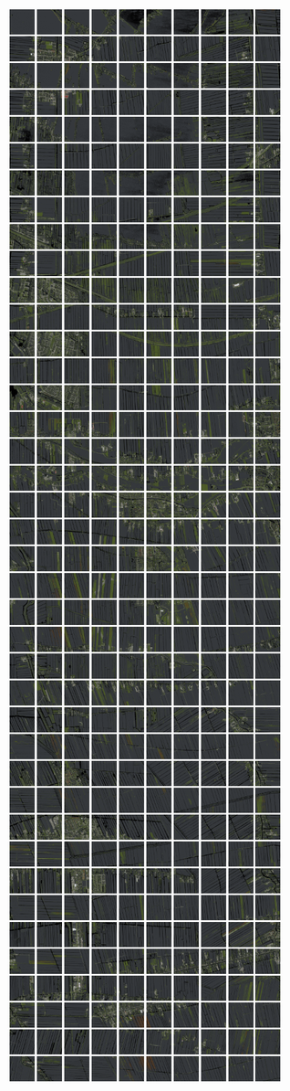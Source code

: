 <html>
<div>
<img src="https://github.com/HakkaTjakka/NL_TILE_MAP/blob/main/18/614/-1046/r.6140.-10460.png" height="44" width="44">
<img src="https://github.com/HakkaTjakka/NL_TILE_MAP/blob/main/18/614/-1046/r.6141.-10460.png" height="44" width="44">
<img src="https://github.com/HakkaTjakka/NL_TILE_MAP/blob/main/18/614/-1046/r.6142.-10460.png" height="44" width="44">
<img src="https://github.com/HakkaTjakka/NL_TILE_MAP/blob/main/18/614/-1046/r.6143.-10460.png" height="44" width="44">
<img src="https://github.com/HakkaTjakka/NL_TILE_MAP/blob/main/18/614/-1046/r.6144.-10460.png" height="44" width="44">
<img src="https://github.com/HakkaTjakka/NL_TILE_MAP/blob/main/18/614/-1046/r.6145.-10460.png" height="44" width="44">
<img src="https://github.com/HakkaTjakka/NL_TILE_MAP/blob/main/18/614/-1046/r.6146.-10460.png" height="44" width="44">
<img src="https://github.com/HakkaTjakka/NL_TILE_MAP/blob/main/18/614/-1046/r.6147.-10460.png" height="44" width="44">
<img src="https://github.com/HakkaTjakka/NL_TILE_MAP/blob/main/18/614/-1046/r.6148.-10460.png" height="44" width="44">
<img src="https://github.com/HakkaTjakka/NL_TILE_MAP/blob/main/18/614/-1046/r.6149.-10460.png" height="44" width="44">
<img src="https://github.com/HakkaTjakka/NL_TILE_MAP/blob/main/18/615/-1046/r.6150.-10460.png" height="44" width="44">
<img src="https://github.com/HakkaTjakka/NL_TILE_MAP/blob/main/18/615/-1046/r.6151.-10460.png" height="44" width="44">
<img src="https://github.com/HakkaTjakka/NL_TILE_MAP/blob/main/18/615/-1046/r.6152.-10460.png" height="44" width="44">
<img src="https://github.com/HakkaTjakka/NL_TILE_MAP/blob/main/18/615/-1046/r.6153.-10460.png" height="44" width="44">
<img src="https://github.com/HakkaTjakka/NL_TILE_MAP/blob/main/18/615/-1046/r.6154.-10460.png" height="44" width="44">
<img src="https://github.com/HakkaTjakka/NL_TILE_MAP/blob/main/18/615/-1046/r.6155.-10460.png" height="44" width="44">
<img src="https://github.com/HakkaTjakka/NL_TILE_MAP/blob/main/18/615/-1046/r.6156.-10460.png" height="44" width="44">
<img src="https://github.com/HakkaTjakka/NL_TILE_MAP/blob/main/18/615/-1046/r.6157.-10460.png" height="44" width="44">
<img src="https://github.com/HakkaTjakka/NL_TILE_MAP/blob/main/18/615/-1046/r.6158.-10460.png" height="44" width="44">
<img src="https://github.com/HakkaTjakka/NL_TILE_MAP/blob/main/18/615/-1046/r.6159.-10460.png" height="44" width="44">
<br>
<img src="https://github.com/HakkaTjakka/NL_TILE_MAP/blob/main/18/614/-1046/r.6140.-10459.png" height="44" width="44">
<img src="https://github.com/HakkaTjakka/NL_TILE_MAP/blob/main/18/614/-1046/r.6141.-10459.png" height="44" width="44">
<img src="https://github.com/HakkaTjakka/NL_TILE_MAP/blob/main/18/614/-1046/r.6142.-10459.png" height="44" width="44">
<img src="https://github.com/HakkaTjakka/NL_TILE_MAP/blob/main/18/614/-1046/r.6143.-10459.png" height="44" width="44">
<img src="https://github.com/HakkaTjakka/NL_TILE_MAP/blob/main/18/614/-1046/r.6144.-10459.png" height="44" width="44">
<img src="https://github.com/HakkaTjakka/NL_TILE_MAP/blob/main/18/614/-1046/r.6145.-10459.png" height="44" width="44">
<img src="https://github.com/HakkaTjakka/NL_TILE_MAP/blob/main/18/614/-1046/r.6146.-10459.png" height="44" width="44">
<img src="https://github.com/HakkaTjakka/NL_TILE_MAP/blob/main/18/614/-1046/r.6147.-10459.png" height="44" width="44">
<img src="https://github.com/HakkaTjakka/NL_TILE_MAP/blob/main/18/614/-1046/r.6148.-10459.png" height="44" width="44">
<img src="https://github.com/HakkaTjakka/NL_TILE_MAP/blob/main/18/614/-1046/r.6149.-10459.png" height="44" width="44">
<img src="https://github.com/HakkaTjakka/NL_TILE_MAP/blob/main/18/615/-1046/r.6150.-10459.png" height="44" width="44">
<img src="https://github.com/HakkaTjakka/NL_TILE_MAP/blob/main/18/615/-1046/r.6151.-10459.png" height="44" width="44">
<img src="https://github.com/HakkaTjakka/NL_TILE_MAP/blob/main/18/615/-1046/r.6152.-10459.png" height="44" width="44">
<img src="https://github.com/HakkaTjakka/NL_TILE_MAP/blob/main/18/615/-1046/r.6153.-10459.png" height="44" width="44">
<img src="https://github.com/HakkaTjakka/NL_TILE_MAP/blob/main/18/615/-1046/r.6154.-10459.png" height="44" width="44">
<img src="https://github.com/HakkaTjakka/NL_TILE_MAP/blob/main/18/615/-1046/r.6155.-10459.png" height="44" width="44">
<img src="https://github.com/HakkaTjakka/NL_TILE_MAP/blob/main/18/615/-1046/r.6156.-10459.png" height="44" width="44">
<img src="https://github.com/HakkaTjakka/NL_TILE_MAP/blob/main/18/615/-1046/r.6157.-10459.png" height="44" width="44">
<img src="https://github.com/HakkaTjakka/NL_TILE_MAP/blob/main/18/615/-1046/r.6158.-10459.png" height="44" width="44">
<img src="https://github.com/HakkaTjakka/NL_TILE_MAP/blob/main/18/615/-1046/r.6159.-10459.png" height="44" width="44">
<br>
<img src="https://github.com/HakkaTjakka/NL_TILE_MAP/blob/main/18/614/-1046/r.6140.-10458.png" height="44" width="44">
<img src="https://github.com/HakkaTjakka/NL_TILE_MAP/blob/main/18/614/-1046/r.6141.-10458.png" height="44" width="44">
<img src="https://github.com/HakkaTjakka/NL_TILE_MAP/blob/main/18/614/-1046/r.6142.-10458.png" height="44" width="44">
<img src="https://github.com/HakkaTjakka/NL_TILE_MAP/blob/main/18/614/-1046/r.6143.-10458.png" height="44" width="44">
<img src="https://github.com/HakkaTjakka/NL_TILE_MAP/blob/main/18/614/-1046/r.6144.-10458.png" height="44" width="44">
<img src="https://github.com/HakkaTjakka/NL_TILE_MAP/blob/main/18/614/-1046/r.6145.-10458.png" height="44" width="44">
<img src="https://github.com/HakkaTjakka/NL_TILE_MAP/blob/main/18/614/-1046/r.6146.-10458.png" height="44" width="44">
<img src="https://github.com/HakkaTjakka/NL_TILE_MAP/blob/main/18/614/-1046/r.6147.-10458.png" height="44" width="44">
<img src="https://github.com/HakkaTjakka/NL_TILE_MAP/blob/main/18/614/-1046/r.6148.-10458.png" height="44" width="44">
<img src="https://github.com/HakkaTjakka/NL_TILE_MAP/blob/main/18/614/-1046/r.6149.-10458.png" height="44" width="44">
<img src="https://github.com/HakkaTjakka/NL_TILE_MAP/blob/main/18/615/-1046/r.6150.-10458.png" height="44" width="44">
<img src="https://github.com/HakkaTjakka/NL_TILE_MAP/blob/main/18/615/-1046/r.6151.-10458.png" height="44" width="44">
<img src="https://github.com/HakkaTjakka/NL_TILE_MAP/blob/main/18/615/-1046/r.6152.-10458.png" height="44" width="44">
<img src="https://github.com/HakkaTjakka/NL_TILE_MAP/blob/main/18/615/-1046/r.6153.-10458.png" height="44" width="44">
<img src="https://github.com/HakkaTjakka/NL_TILE_MAP/blob/main/18/615/-1046/r.6154.-10458.png" height="44" width="44">
<img src="https://github.com/HakkaTjakka/NL_TILE_MAP/blob/main/18/615/-1046/r.6155.-10458.png" height="44" width="44">
<img src="https://github.com/HakkaTjakka/NL_TILE_MAP/blob/main/18/615/-1046/r.6156.-10458.png" height="44" width="44">
<img src="https://github.com/HakkaTjakka/NL_TILE_MAP/blob/main/18/615/-1046/r.6157.-10458.png" height="44" width="44">
<img src="https://github.com/HakkaTjakka/NL_TILE_MAP/blob/main/18/615/-1046/r.6158.-10458.png" height="44" width="44">
<img src="https://github.com/HakkaTjakka/NL_TILE_MAP/blob/main/18/615/-1046/r.6159.-10458.png" height="44" width="44">
<br>
<img src="https://github.com/HakkaTjakka/NL_TILE_MAP/blob/main/18/614/-1046/r.6140.-10457.png" height="44" width="44">
<img src="https://github.com/HakkaTjakka/NL_TILE_MAP/blob/main/18/614/-1046/r.6141.-10457.png" height="44" width="44">
<img src="https://github.com/HakkaTjakka/NL_TILE_MAP/blob/main/18/614/-1046/r.6142.-10457.png" height="44" width="44">
<img src="https://github.com/HakkaTjakka/NL_TILE_MAP/blob/main/18/614/-1046/r.6143.-10457.png" height="44" width="44">
<img src="https://github.com/HakkaTjakka/NL_TILE_MAP/blob/main/18/614/-1046/r.6144.-10457.png" height="44" width="44">
<img src="https://github.com/HakkaTjakka/NL_TILE_MAP/blob/main/18/614/-1046/r.6145.-10457.png" height="44" width="44">
<img src="https://github.com/HakkaTjakka/NL_TILE_MAP/blob/main/18/614/-1046/r.6146.-10457.png" height="44" width="44">
<img src="https://github.com/HakkaTjakka/NL_TILE_MAP/blob/main/18/614/-1046/r.6147.-10457.png" height="44" width="44">
<img src="https://github.com/HakkaTjakka/NL_TILE_MAP/blob/main/18/614/-1046/r.6148.-10457.png" height="44" width="44">
<img src="https://github.com/HakkaTjakka/NL_TILE_MAP/blob/main/18/614/-1046/r.6149.-10457.png" height="44" width="44">
<img src="https://github.com/HakkaTjakka/NL_TILE_MAP/blob/main/18/615/-1046/r.6150.-10457.png" height="44" width="44">
<img src="https://github.com/HakkaTjakka/NL_TILE_MAP/blob/main/18/615/-1046/r.6151.-10457.png" height="44" width="44">
<img src="https://github.com/HakkaTjakka/NL_TILE_MAP/blob/main/18/615/-1046/r.6152.-10457.png" height="44" width="44">
<img src="https://github.com/HakkaTjakka/NL_TILE_MAP/blob/main/18/615/-1046/r.6153.-10457.png" height="44" width="44">
<img src="https://github.com/HakkaTjakka/NL_TILE_MAP/blob/main/18/615/-1046/r.6154.-10457.png" height="44" width="44">
<img src="https://github.com/HakkaTjakka/NL_TILE_MAP/blob/main/18/615/-1046/r.6155.-10457.png" height="44" width="44">
<img src="https://github.com/HakkaTjakka/NL_TILE_MAP/blob/main/18/615/-1046/r.6156.-10457.png" height="44" width="44">
<img src="https://github.com/HakkaTjakka/NL_TILE_MAP/blob/main/18/615/-1046/r.6157.-10457.png" height="44" width="44">
<img src="https://github.com/HakkaTjakka/NL_TILE_MAP/blob/main/18/615/-1046/r.6158.-10457.png" height="44" width="44">
<img src="https://github.com/HakkaTjakka/NL_TILE_MAP/blob/main/18/615/-1046/r.6159.-10457.png" height="44" width="44">
<br>
<img src="https://github.com/HakkaTjakka/NL_TILE_MAP/blob/main/18/614/-1046/r.6140.-10456.png" height="44" width="44">
<img src="https://github.com/HakkaTjakka/NL_TILE_MAP/blob/main/18/614/-1046/r.6141.-10456.png" height="44" width="44">
<img src="https://github.com/HakkaTjakka/NL_TILE_MAP/blob/main/18/614/-1046/r.6142.-10456.png" height="44" width="44">
<img src="https://github.com/HakkaTjakka/NL_TILE_MAP/blob/main/18/614/-1046/r.6143.-10456.png" height="44" width="44">
<img src="https://github.com/HakkaTjakka/NL_TILE_MAP/blob/main/18/614/-1046/r.6144.-10456.png" height="44" width="44">
<img src="https://github.com/HakkaTjakka/NL_TILE_MAP/blob/main/18/614/-1046/r.6145.-10456.png" height="44" width="44">
<img src="https://github.com/HakkaTjakka/NL_TILE_MAP/blob/main/18/614/-1046/r.6146.-10456.png" height="44" width="44">
<img src="https://github.com/HakkaTjakka/NL_TILE_MAP/blob/main/18/614/-1046/r.6147.-10456.png" height="44" width="44">
<img src="https://github.com/HakkaTjakka/NL_TILE_MAP/blob/main/18/614/-1046/r.6148.-10456.png" height="44" width="44">
<img src="https://github.com/HakkaTjakka/NL_TILE_MAP/blob/main/18/614/-1046/r.6149.-10456.png" height="44" width="44">
<img src="https://github.com/HakkaTjakka/NL_TILE_MAP/blob/main/18/615/-1046/r.6150.-10456.png" height="44" width="44">
<img src="https://github.com/HakkaTjakka/NL_TILE_MAP/blob/main/18/615/-1046/r.6151.-10456.png" height="44" width="44">
<img src="https://github.com/HakkaTjakka/NL_TILE_MAP/blob/main/18/615/-1046/r.6152.-10456.png" height="44" width="44">
<img src="https://github.com/HakkaTjakka/NL_TILE_MAP/blob/main/18/615/-1046/r.6153.-10456.png" height="44" width="44">
<img src="https://github.com/HakkaTjakka/NL_TILE_MAP/blob/main/18/615/-1046/r.6154.-10456.png" height="44" width="44">
<img src="https://github.com/HakkaTjakka/NL_TILE_MAP/blob/main/18/615/-1046/r.6155.-10456.png" height="44" width="44">
<img src="https://github.com/HakkaTjakka/NL_TILE_MAP/blob/main/18/615/-1046/r.6156.-10456.png" height="44" width="44">
<img src="https://github.com/HakkaTjakka/NL_TILE_MAP/blob/main/18/615/-1046/r.6157.-10456.png" height="44" width="44">
<img src="https://github.com/HakkaTjakka/NL_TILE_MAP/blob/main/18/615/-1046/r.6158.-10456.png" height="44" width="44">
<img src="https://github.com/HakkaTjakka/NL_TILE_MAP/blob/main/18/615/-1046/r.6159.-10456.png" height="44" width="44">
<br>
<img src="https://github.com/HakkaTjakka/NL_TILE_MAP/blob/main/18/614/-1046/r.6140.-10455.png" height="44" width="44">
<img src="https://github.com/HakkaTjakka/NL_TILE_MAP/blob/main/18/614/-1046/r.6141.-10455.png" height="44" width="44">
<img src="https://github.com/HakkaTjakka/NL_TILE_MAP/blob/main/18/614/-1046/r.6142.-10455.png" height="44" width="44">
<img src="https://github.com/HakkaTjakka/NL_TILE_MAP/blob/main/18/614/-1046/r.6143.-10455.png" height="44" width="44">
<img src="https://github.com/HakkaTjakka/NL_TILE_MAP/blob/main/18/614/-1046/r.6144.-10455.png" height="44" width="44">
<img src="https://github.com/HakkaTjakka/NL_TILE_MAP/blob/main/18/614/-1046/r.6145.-10455.png" height="44" width="44">
<img src="https://github.com/HakkaTjakka/NL_TILE_MAP/blob/main/18/614/-1046/r.6146.-10455.png" height="44" width="44">
<img src="https://github.com/HakkaTjakka/NL_TILE_MAP/blob/main/18/614/-1046/r.6147.-10455.png" height="44" width="44">
<img src="https://github.com/HakkaTjakka/NL_TILE_MAP/blob/main/18/614/-1046/r.6148.-10455.png" height="44" width="44">
<img src="https://github.com/HakkaTjakka/NL_TILE_MAP/blob/main/18/614/-1046/r.6149.-10455.png" height="44" width="44">
<img src="https://github.com/HakkaTjakka/NL_TILE_MAP/blob/main/18/615/-1046/r.6150.-10455.png" height="44" width="44">
<img src="https://github.com/HakkaTjakka/NL_TILE_MAP/blob/main/18/615/-1046/r.6151.-10455.png" height="44" width="44">
<img src="https://github.com/HakkaTjakka/NL_TILE_MAP/blob/main/18/615/-1046/r.6152.-10455.png" height="44" width="44">
<img src="https://github.com/HakkaTjakka/NL_TILE_MAP/blob/main/18/615/-1046/r.6153.-10455.png" height="44" width="44">
<img src="https://github.com/HakkaTjakka/NL_TILE_MAP/blob/main/18/615/-1046/r.6154.-10455.png" height="44" width="44">
<img src="https://github.com/HakkaTjakka/NL_TILE_MAP/blob/main/18/615/-1046/r.6155.-10455.png" height="44" width="44">
<img src="https://github.com/HakkaTjakka/NL_TILE_MAP/blob/main/18/615/-1046/r.6156.-10455.png" height="44" width="44">
<img src="https://github.com/HakkaTjakka/NL_TILE_MAP/blob/main/18/615/-1046/r.6157.-10455.png" height="44" width="44">
<img src="https://github.com/HakkaTjakka/NL_TILE_MAP/blob/main/18/615/-1046/r.6158.-10455.png" height="44" width="44">
<img src="https://github.com/HakkaTjakka/NL_TILE_MAP/blob/main/18/615/-1046/r.6159.-10455.png" height="44" width="44">
<br>
<img src="https://github.com/HakkaTjakka/NL_TILE_MAP/blob/main/18/614/-1046/r.6140.-10454.png" height="44" width="44">
<img src="https://github.com/HakkaTjakka/NL_TILE_MAP/blob/main/18/614/-1046/r.6141.-10454.png" height="44" width="44">
<img src="https://github.com/HakkaTjakka/NL_TILE_MAP/blob/main/18/614/-1046/r.6142.-10454.png" height="44" width="44">
<img src="https://github.com/HakkaTjakka/NL_TILE_MAP/blob/main/18/614/-1046/r.6143.-10454.png" height="44" width="44">
<img src="https://github.com/HakkaTjakka/NL_TILE_MAP/blob/main/18/614/-1046/r.6144.-10454.png" height="44" width="44">
<img src="https://github.com/HakkaTjakka/NL_TILE_MAP/blob/main/18/614/-1046/r.6145.-10454.png" height="44" width="44">
<img src="https://github.com/HakkaTjakka/NL_TILE_MAP/blob/main/18/614/-1046/r.6146.-10454.png" height="44" width="44">
<img src="https://github.com/HakkaTjakka/NL_TILE_MAP/blob/main/18/614/-1046/r.6147.-10454.png" height="44" width="44">
<img src="https://github.com/HakkaTjakka/NL_TILE_MAP/blob/main/18/614/-1046/r.6148.-10454.png" height="44" width="44">
<img src="https://github.com/HakkaTjakka/NL_TILE_MAP/blob/main/18/614/-1046/r.6149.-10454.png" height="44" width="44">
<img src="https://github.com/HakkaTjakka/NL_TILE_MAP/blob/main/18/615/-1046/r.6150.-10454.png" height="44" width="44">
<img src="https://github.com/HakkaTjakka/NL_TILE_MAP/blob/main/18/615/-1046/r.6151.-10454.png" height="44" width="44">
<img src="https://github.com/HakkaTjakka/NL_TILE_MAP/blob/main/18/615/-1046/r.6152.-10454.png" height="44" width="44">
<img src="https://github.com/HakkaTjakka/NL_TILE_MAP/blob/main/18/615/-1046/r.6153.-10454.png" height="44" width="44">
<img src="https://github.com/HakkaTjakka/NL_TILE_MAP/blob/main/18/615/-1046/r.6154.-10454.png" height="44" width="44">
<img src="https://github.com/HakkaTjakka/NL_TILE_MAP/blob/main/18/615/-1046/r.6155.-10454.png" height="44" width="44">
<img src="https://github.com/HakkaTjakka/NL_TILE_MAP/blob/main/18/615/-1046/r.6156.-10454.png" height="44" width="44">
<img src="https://github.com/HakkaTjakka/NL_TILE_MAP/blob/main/18/615/-1046/r.6157.-10454.png" height="44" width="44">
<img src="https://github.com/HakkaTjakka/NL_TILE_MAP/blob/main/18/615/-1046/r.6158.-10454.png" height="44" width="44">
<img src="https://github.com/HakkaTjakka/NL_TILE_MAP/blob/main/18/615/-1046/r.6159.-10454.png" height="44" width="44">
<br>
<img src="https://github.com/HakkaTjakka/NL_TILE_MAP/blob/main/18/614/-1046/r.6140.-10453.png" height="44" width="44">
<img src="https://github.com/HakkaTjakka/NL_TILE_MAP/blob/main/18/614/-1046/r.6141.-10453.png" height="44" width="44">
<img src="https://github.com/HakkaTjakka/NL_TILE_MAP/blob/main/18/614/-1046/r.6142.-10453.png" height="44" width="44">
<img src="https://github.com/HakkaTjakka/NL_TILE_MAP/blob/main/18/614/-1046/r.6143.-10453.png" height="44" width="44">
<img src="https://github.com/HakkaTjakka/NL_TILE_MAP/blob/main/18/614/-1046/r.6144.-10453.png" height="44" width="44">
<img src="https://github.com/HakkaTjakka/NL_TILE_MAP/blob/main/18/614/-1046/r.6145.-10453.png" height="44" width="44">
<img src="https://github.com/HakkaTjakka/NL_TILE_MAP/blob/main/18/614/-1046/r.6146.-10453.png" height="44" width="44">
<img src="https://github.com/HakkaTjakka/NL_TILE_MAP/blob/main/18/614/-1046/r.6147.-10453.png" height="44" width="44">
<img src="https://github.com/HakkaTjakka/NL_TILE_MAP/blob/main/18/614/-1046/r.6148.-10453.png" height="44" width="44">
<img src="https://github.com/HakkaTjakka/NL_TILE_MAP/blob/main/18/614/-1046/r.6149.-10453.png" height="44" width="44">
<img src="https://github.com/HakkaTjakka/NL_TILE_MAP/blob/main/18/615/-1046/r.6150.-10453.png" height="44" width="44">
<img src="https://github.com/HakkaTjakka/NL_TILE_MAP/blob/main/18/615/-1046/r.6151.-10453.png" height="44" width="44">
<img src="https://github.com/HakkaTjakka/NL_TILE_MAP/blob/main/18/615/-1046/r.6152.-10453.png" height="44" width="44">
<img src="https://github.com/HakkaTjakka/NL_TILE_MAP/blob/main/18/615/-1046/r.6153.-10453.png" height="44" width="44">
<img src="https://github.com/HakkaTjakka/NL_TILE_MAP/blob/main/18/615/-1046/r.6154.-10453.png" height="44" width="44">
<img src="https://github.com/HakkaTjakka/NL_TILE_MAP/blob/main/18/615/-1046/r.6155.-10453.png" height="44" width="44">
<img src="https://github.com/HakkaTjakka/NL_TILE_MAP/blob/main/18/615/-1046/r.6156.-10453.png" height="44" width="44">
<img src="https://github.com/HakkaTjakka/NL_TILE_MAP/blob/main/18/615/-1046/r.6157.-10453.png" height="44" width="44">
<img src="https://github.com/HakkaTjakka/NL_TILE_MAP/blob/main/18/615/-1046/r.6158.-10453.png" height="44" width="44">
<img src="https://github.com/HakkaTjakka/NL_TILE_MAP/blob/main/18/615/-1046/r.6159.-10453.png" height="44" width="44">
<br>
<img src="https://github.com/HakkaTjakka/NL_TILE_MAP/blob/main/18/614/-1046/r.6140.-10452.png" height="44" width="44">
<img src="https://github.com/HakkaTjakka/NL_TILE_MAP/blob/main/18/614/-1046/r.6141.-10452.png" height="44" width="44">
<img src="https://github.com/HakkaTjakka/NL_TILE_MAP/blob/main/18/614/-1046/r.6142.-10452.png" height="44" width="44">
<img src="https://github.com/HakkaTjakka/NL_TILE_MAP/blob/main/18/614/-1046/r.6143.-10452.png" height="44" width="44">
<img src="https://github.com/HakkaTjakka/NL_TILE_MAP/blob/main/18/614/-1046/r.6144.-10452.png" height="44" width="44">
<img src="https://github.com/HakkaTjakka/NL_TILE_MAP/blob/main/18/614/-1046/r.6145.-10452.png" height="44" width="44">
<img src="https://github.com/HakkaTjakka/NL_TILE_MAP/blob/main/18/614/-1046/r.6146.-10452.png" height="44" width="44">
<img src="https://github.com/HakkaTjakka/NL_TILE_MAP/blob/main/18/614/-1046/r.6147.-10452.png" height="44" width="44">
<img src="https://github.com/HakkaTjakka/NL_TILE_MAP/blob/main/18/614/-1046/r.6148.-10452.png" height="44" width="44">
<img src="https://github.com/HakkaTjakka/NL_TILE_MAP/blob/main/18/614/-1046/r.6149.-10452.png" height="44" width="44">
<img src="https://github.com/HakkaTjakka/NL_TILE_MAP/blob/main/18/615/-1046/r.6150.-10452.png" height="44" width="44">
<img src="https://github.com/HakkaTjakka/NL_TILE_MAP/blob/main/18/615/-1046/r.6151.-10452.png" height="44" width="44">
<img src="https://github.com/HakkaTjakka/NL_TILE_MAP/blob/main/18/615/-1046/r.6152.-10452.png" height="44" width="44">
<img src="https://github.com/HakkaTjakka/NL_TILE_MAP/blob/main/18/615/-1046/r.6153.-10452.png" height="44" width="44">
<img src="https://github.com/HakkaTjakka/NL_TILE_MAP/blob/main/18/615/-1046/r.6154.-10452.png" height="44" width="44">
<img src="https://github.com/HakkaTjakka/NL_TILE_MAP/blob/main/18/615/-1046/r.6155.-10452.png" height="44" width="44">
<img src="https://github.com/HakkaTjakka/NL_TILE_MAP/blob/main/18/615/-1046/r.6156.-10452.png" height="44" width="44">
<img src="https://github.com/HakkaTjakka/NL_TILE_MAP/blob/main/18/615/-1046/r.6157.-10452.png" height="44" width="44">
<img src="https://github.com/HakkaTjakka/NL_TILE_MAP/blob/main/18/615/-1046/r.6158.-10452.png" height="44" width="44">
<img src="https://github.com/HakkaTjakka/NL_TILE_MAP/blob/main/18/615/-1046/r.6159.-10452.png" height="44" width="44">
<br>
<img src="https://github.com/HakkaTjakka/NL_TILE_MAP/blob/main/18/614/-1046/r.6140.-10451.png" height="44" width="44">
<img src="https://github.com/HakkaTjakka/NL_TILE_MAP/blob/main/18/614/-1046/r.6141.-10451.png" height="44" width="44">
<img src="https://github.com/HakkaTjakka/NL_TILE_MAP/blob/main/18/614/-1046/r.6142.-10451.png" height="44" width="44">
<img src="https://github.com/HakkaTjakka/NL_TILE_MAP/blob/main/18/614/-1046/r.6143.-10451.png" height="44" width="44">
<img src="https://github.com/HakkaTjakka/NL_TILE_MAP/blob/main/18/614/-1046/r.6144.-10451.png" height="44" width="44">
<img src="https://github.com/HakkaTjakka/NL_TILE_MAP/blob/main/18/614/-1046/r.6145.-10451.png" height="44" width="44">
<img src="https://github.com/HakkaTjakka/NL_TILE_MAP/blob/main/18/614/-1046/r.6146.-10451.png" height="44" width="44">
<img src="https://github.com/HakkaTjakka/NL_TILE_MAP/blob/main/18/614/-1046/r.6147.-10451.png" height="44" width="44">
<img src="https://github.com/HakkaTjakka/NL_TILE_MAP/blob/main/18/614/-1046/r.6148.-10451.png" height="44" width="44">
<img src="https://github.com/HakkaTjakka/NL_TILE_MAP/blob/main/18/614/-1046/r.6149.-10451.png" height="44" width="44">
<img src="https://github.com/HakkaTjakka/NL_TILE_MAP/blob/main/18/615/-1046/r.6150.-10451.png" height="44" width="44">
<img src="https://github.com/HakkaTjakka/NL_TILE_MAP/blob/main/18/615/-1046/r.6151.-10451.png" height="44" width="44">
<img src="https://github.com/HakkaTjakka/NL_TILE_MAP/blob/main/18/615/-1046/r.6152.-10451.png" height="44" width="44">
<img src="https://github.com/HakkaTjakka/NL_TILE_MAP/blob/main/18/615/-1046/r.6153.-10451.png" height="44" width="44">
<img src="https://github.com/HakkaTjakka/NL_TILE_MAP/blob/main/18/615/-1046/r.6154.-10451.png" height="44" width="44">
<img src="https://github.com/HakkaTjakka/NL_TILE_MAP/blob/main/18/615/-1046/r.6155.-10451.png" height="44" width="44">
<img src="https://github.com/HakkaTjakka/NL_TILE_MAP/blob/main/18/615/-1046/r.6156.-10451.png" height="44" width="44">
<img src="https://github.com/HakkaTjakka/NL_TILE_MAP/blob/main/18/615/-1046/r.6157.-10451.png" height="44" width="44">
<img src="https://github.com/HakkaTjakka/NL_TILE_MAP/blob/main/18/615/-1046/r.6158.-10451.png" height="44" width="44">
<img src="https://github.com/HakkaTjakka/NL_TILE_MAP/blob/main/18/615/-1046/r.6159.-10451.png" height="44" width="44">
<br>
<img src="https://github.com/HakkaTjakka/NL_TILE_MAP/blob/main/18/614/-1045/r.6140.-10450.png" height="44" width="44">
<img src="https://github.com/HakkaTjakka/NL_TILE_MAP/blob/main/18/614/-1045/r.6141.-10450.png" height="44" width="44">
<img src="https://github.com/HakkaTjakka/NL_TILE_MAP/blob/main/18/614/-1045/r.6142.-10450.png" height="44" width="44">
<img src="https://github.com/HakkaTjakka/NL_TILE_MAP/blob/main/18/614/-1045/r.6143.-10450.png" height="44" width="44">
<img src="https://github.com/HakkaTjakka/NL_TILE_MAP/blob/main/18/614/-1045/r.6144.-10450.png" height="44" width="44">
<img src="https://github.com/HakkaTjakka/NL_TILE_MAP/blob/main/18/614/-1045/r.6145.-10450.png" height="44" width="44">
<img src="https://github.com/HakkaTjakka/NL_TILE_MAP/blob/main/18/614/-1045/r.6146.-10450.png" height="44" width="44">
<img src="https://github.com/HakkaTjakka/NL_TILE_MAP/blob/main/18/614/-1045/r.6147.-10450.png" height="44" width="44">
<img src="https://github.com/HakkaTjakka/NL_TILE_MAP/blob/main/18/614/-1045/r.6148.-10450.png" height="44" width="44">
<img src="https://github.com/HakkaTjakka/NL_TILE_MAP/blob/main/18/614/-1045/r.6149.-10450.png" height="44" width="44">
<img src="https://github.com/HakkaTjakka/NL_TILE_MAP/blob/main/18/615/-1045/r.6150.-10450.png" height="44" width="44">
<img src="https://github.com/HakkaTjakka/NL_TILE_MAP/blob/main/18/615/-1045/r.6151.-10450.png" height="44" width="44">
<img src="https://github.com/HakkaTjakka/NL_TILE_MAP/blob/main/18/615/-1045/r.6152.-10450.png" height="44" width="44">
<img src="https://github.com/HakkaTjakka/NL_TILE_MAP/blob/main/18/615/-1045/r.6153.-10450.png" height="44" width="44">
<img src="https://github.com/HakkaTjakka/NL_TILE_MAP/blob/main/18/615/-1045/r.6154.-10450.png" height="44" width="44">
<img src="https://github.com/HakkaTjakka/NL_TILE_MAP/blob/main/18/615/-1045/r.6155.-10450.png" height="44" width="44">
<img src="https://github.com/HakkaTjakka/NL_TILE_MAP/blob/main/18/615/-1045/r.6156.-10450.png" height="44" width="44">
<img src="https://github.com/HakkaTjakka/NL_TILE_MAP/blob/main/18/615/-1045/r.6157.-10450.png" height="44" width="44">
<img src="https://github.com/HakkaTjakka/NL_TILE_MAP/blob/main/18/615/-1045/r.6158.-10450.png" height="44" width="44">
<img src="https://github.com/HakkaTjakka/NL_TILE_MAP/blob/main/18/615/-1045/r.6159.-10450.png" height="44" width="44">
<br>
<img src="https://github.com/HakkaTjakka/NL_TILE_MAP/blob/main/18/614/-1045/r.6140.-10449.png" height="44" width="44">
<img src="https://github.com/HakkaTjakka/NL_TILE_MAP/blob/main/18/614/-1045/r.6141.-10449.png" height="44" width="44">
<img src="https://github.com/HakkaTjakka/NL_TILE_MAP/blob/main/18/614/-1045/r.6142.-10449.png" height="44" width="44">
<img src="https://github.com/HakkaTjakka/NL_TILE_MAP/blob/main/18/614/-1045/r.6143.-10449.png" height="44" width="44">
<img src="https://github.com/HakkaTjakka/NL_TILE_MAP/blob/main/18/614/-1045/r.6144.-10449.png" height="44" width="44">
<img src="https://github.com/HakkaTjakka/NL_TILE_MAP/blob/main/18/614/-1045/r.6145.-10449.png" height="44" width="44">
<img src="https://github.com/HakkaTjakka/NL_TILE_MAP/blob/main/18/614/-1045/r.6146.-10449.png" height="44" width="44">
<img src="https://github.com/HakkaTjakka/NL_TILE_MAP/blob/main/18/614/-1045/r.6147.-10449.png" height="44" width="44">
<img src="https://github.com/HakkaTjakka/NL_TILE_MAP/blob/main/18/614/-1045/r.6148.-10449.png" height="44" width="44">
<img src="https://github.com/HakkaTjakka/NL_TILE_MAP/blob/main/18/614/-1045/r.6149.-10449.png" height="44" width="44">
<img src="https://github.com/HakkaTjakka/NL_TILE_MAP/blob/main/18/615/-1045/r.6150.-10449.png" height="44" width="44">
<img src="https://github.com/HakkaTjakka/NL_TILE_MAP/blob/main/18/615/-1045/r.6151.-10449.png" height="44" width="44">
<img src="https://github.com/HakkaTjakka/NL_TILE_MAP/blob/main/18/615/-1045/r.6152.-10449.png" height="44" width="44">
<img src="https://github.com/HakkaTjakka/NL_TILE_MAP/blob/main/18/615/-1045/r.6153.-10449.png" height="44" width="44">
<img src="https://github.com/HakkaTjakka/NL_TILE_MAP/blob/main/18/615/-1045/r.6154.-10449.png" height="44" width="44">
<img src="https://github.com/HakkaTjakka/NL_TILE_MAP/blob/main/18/615/-1045/r.6155.-10449.png" height="44" width="44">
<img src="https://github.com/HakkaTjakka/NL_TILE_MAP/blob/main/18/615/-1045/r.6156.-10449.png" height="44" width="44">
<img src="https://github.com/HakkaTjakka/NL_TILE_MAP/blob/main/18/615/-1045/r.6157.-10449.png" height="44" width="44">
<img src="https://github.com/HakkaTjakka/NL_TILE_MAP/blob/main/18/615/-1045/r.6158.-10449.png" height="44" width="44">
<img src="https://github.com/HakkaTjakka/NL_TILE_MAP/blob/main/18/615/-1045/r.6159.-10449.png" height="44" width="44">
<br>
<img src="https://github.com/HakkaTjakka/NL_TILE_MAP/blob/main/18/614/-1045/r.6140.-10448.png" height="44" width="44">
<img src="https://github.com/HakkaTjakka/NL_TILE_MAP/blob/main/18/614/-1045/r.6141.-10448.png" height="44" width="44">
<img src="https://github.com/HakkaTjakka/NL_TILE_MAP/blob/main/18/614/-1045/r.6142.-10448.png" height="44" width="44">
<img src="https://github.com/HakkaTjakka/NL_TILE_MAP/blob/main/18/614/-1045/r.6143.-10448.png" height="44" width="44">
<img src="https://github.com/HakkaTjakka/NL_TILE_MAP/blob/main/18/614/-1045/r.6144.-10448.png" height="44" width="44">
<img src="https://github.com/HakkaTjakka/NL_TILE_MAP/blob/main/18/614/-1045/r.6145.-10448.png" height="44" width="44">
<img src="https://github.com/HakkaTjakka/NL_TILE_MAP/blob/main/18/614/-1045/r.6146.-10448.png" height="44" width="44">
<img src="https://github.com/HakkaTjakka/NL_TILE_MAP/blob/main/18/614/-1045/r.6147.-10448.png" height="44" width="44">
<img src="https://github.com/HakkaTjakka/NL_TILE_MAP/blob/main/18/614/-1045/r.6148.-10448.png" height="44" width="44">
<img src="https://github.com/HakkaTjakka/NL_TILE_MAP/blob/main/18/614/-1045/r.6149.-10448.png" height="44" width="44">
<img src="https://github.com/HakkaTjakka/NL_TILE_MAP/blob/main/18/615/-1045/r.6150.-10448.png" height="44" width="44">
<img src="https://github.com/HakkaTjakka/NL_TILE_MAP/blob/main/18/615/-1045/r.6151.-10448.png" height="44" width="44">
<img src="https://github.com/HakkaTjakka/NL_TILE_MAP/blob/main/18/615/-1045/r.6152.-10448.png" height="44" width="44">
<img src="https://github.com/HakkaTjakka/NL_TILE_MAP/blob/main/18/615/-1045/r.6153.-10448.png" height="44" width="44">
<img src="https://github.com/HakkaTjakka/NL_TILE_MAP/blob/main/18/615/-1045/r.6154.-10448.png" height="44" width="44">
<img src="https://github.com/HakkaTjakka/NL_TILE_MAP/blob/main/18/615/-1045/r.6155.-10448.png" height="44" width="44">
<img src="https://github.com/HakkaTjakka/NL_TILE_MAP/blob/main/18/615/-1045/r.6156.-10448.png" height="44" width="44">
<img src="https://github.com/HakkaTjakka/NL_TILE_MAP/blob/main/18/615/-1045/r.6157.-10448.png" height="44" width="44">
<img src="https://github.com/HakkaTjakka/NL_TILE_MAP/blob/main/18/615/-1045/r.6158.-10448.png" height="44" width="44">
<img src="https://github.com/HakkaTjakka/NL_TILE_MAP/blob/main/18/615/-1045/r.6159.-10448.png" height="44" width="44">
<br>
<img src="https://github.com/HakkaTjakka/NL_TILE_MAP/blob/main/18/614/-1045/r.6140.-10447.png" height="44" width="44">
<img src="https://github.com/HakkaTjakka/NL_TILE_MAP/blob/main/18/614/-1045/r.6141.-10447.png" height="44" width="44">
<img src="https://github.com/HakkaTjakka/NL_TILE_MAP/blob/main/18/614/-1045/r.6142.-10447.png" height="44" width="44">
<img src="https://github.com/HakkaTjakka/NL_TILE_MAP/blob/main/18/614/-1045/r.6143.-10447.png" height="44" width="44">
<img src="https://github.com/HakkaTjakka/NL_TILE_MAP/blob/main/18/614/-1045/r.6144.-10447.png" height="44" width="44">
<img src="https://github.com/HakkaTjakka/NL_TILE_MAP/blob/main/18/614/-1045/r.6145.-10447.png" height="44" width="44">
<img src="https://github.com/HakkaTjakka/NL_TILE_MAP/blob/main/18/614/-1045/r.6146.-10447.png" height="44" width="44">
<img src="https://github.com/HakkaTjakka/NL_TILE_MAP/blob/main/18/614/-1045/r.6147.-10447.png" height="44" width="44">
<img src="https://github.com/HakkaTjakka/NL_TILE_MAP/blob/main/18/614/-1045/r.6148.-10447.png" height="44" width="44">
<img src="https://github.com/HakkaTjakka/NL_TILE_MAP/blob/main/18/614/-1045/r.6149.-10447.png" height="44" width="44">
<img src="https://github.com/HakkaTjakka/NL_TILE_MAP/blob/main/18/615/-1045/r.6150.-10447.png" height="44" width="44">
<img src="https://github.com/HakkaTjakka/NL_TILE_MAP/blob/main/18/615/-1045/r.6151.-10447.png" height="44" width="44">
<img src="https://github.com/HakkaTjakka/NL_TILE_MAP/blob/main/18/615/-1045/r.6152.-10447.png" height="44" width="44">
<img src="https://github.com/HakkaTjakka/NL_TILE_MAP/blob/main/18/615/-1045/r.6153.-10447.png" height="44" width="44">
<img src="https://github.com/HakkaTjakka/NL_TILE_MAP/blob/main/18/615/-1045/r.6154.-10447.png" height="44" width="44">
<img src="https://github.com/HakkaTjakka/NL_TILE_MAP/blob/main/18/615/-1045/r.6155.-10447.png" height="44" width="44">
<img src="https://github.com/HakkaTjakka/NL_TILE_MAP/blob/main/18/615/-1045/r.6156.-10447.png" height="44" width="44">
<img src="https://github.com/HakkaTjakka/NL_TILE_MAP/blob/main/18/615/-1045/r.6157.-10447.png" height="44" width="44">
<img src="https://github.com/HakkaTjakka/NL_TILE_MAP/blob/main/18/615/-1045/r.6158.-10447.png" height="44" width="44">
<img src="https://github.com/HakkaTjakka/NL_TILE_MAP/blob/main/18/615/-1045/r.6159.-10447.png" height="44" width="44">
<br>
<img src="https://github.com/HakkaTjakka/NL_TILE_MAP/blob/main/18/614/-1045/r.6140.-10446.png" height="44" width="44">
<img src="https://github.com/HakkaTjakka/NL_TILE_MAP/blob/main/18/614/-1045/r.6141.-10446.png" height="44" width="44">
<img src="https://github.com/HakkaTjakka/NL_TILE_MAP/blob/main/18/614/-1045/r.6142.-10446.png" height="44" width="44">
<img src="https://github.com/HakkaTjakka/NL_TILE_MAP/blob/main/18/614/-1045/r.6143.-10446.png" height="44" width="44">
<img src="https://github.com/HakkaTjakka/NL_TILE_MAP/blob/main/18/614/-1045/r.6144.-10446.png" height="44" width="44">
<img src="https://github.com/HakkaTjakka/NL_TILE_MAP/blob/main/18/614/-1045/r.6145.-10446.png" height="44" width="44">
<img src="https://github.com/HakkaTjakka/NL_TILE_MAP/blob/main/18/614/-1045/r.6146.-10446.png" height="44" width="44">
<img src="https://github.com/HakkaTjakka/NL_TILE_MAP/blob/main/18/614/-1045/r.6147.-10446.png" height="44" width="44">
<img src="https://github.com/HakkaTjakka/NL_TILE_MAP/blob/main/18/614/-1045/r.6148.-10446.png" height="44" width="44">
<img src="https://github.com/HakkaTjakka/NL_TILE_MAP/blob/main/18/614/-1045/r.6149.-10446.png" height="44" width="44">
<img src="https://github.com/HakkaTjakka/NL_TILE_MAP/blob/main/18/615/-1045/r.6150.-10446.png" height="44" width="44">
<img src="https://github.com/HakkaTjakka/NL_TILE_MAP/blob/main/18/615/-1045/r.6151.-10446.png" height="44" width="44">
<img src="https://github.com/HakkaTjakka/NL_TILE_MAP/blob/main/18/615/-1045/r.6152.-10446.png" height="44" width="44">
<img src="https://github.com/HakkaTjakka/NL_TILE_MAP/blob/main/18/615/-1045/r.6153.-10446.png" height="44" width="44">
<img src="https://github.com/HakkaTjakka/NL_TILE_MAP/blob/main/18/615/-1045/r.6154.-10446.png" height="44" width="44">
<img src="https://github.com/HakkaTjakka/NL_TILE_MAP/blob/main/18/615/-1045/r.6155.-10446.png" height="44" width="44">
<img src="https://github.com/HakkaTjakka/NL_TILE_MAP/blob/main/18/615/-1045/r.6156.-10446.png" height="44" width="44">
<img src="https://github.com/HakkaTjakka/NL_TILE_MAP/blob/main/18/615/-1045/r.6157.-10446.png" height="44" width="44">
<img src="https://github.com/HakkaTjakka/NL_TILE_MAP/blob/main/18/615/-1045/r.6158.-10446.png" height="44" width="44">
<img src="https://github.com/HakkaTjakka/NL_TILE_MAP/blob/main/18/615/-1045/r.6159.-10446.png" height="44" width="44">
<br>
<img src="https://github.com/HakkaTjakka/NL_TILE_MAP/blob/main/18/614/-1045/r.6140.-10445.png" height="44" width="44">
<img src="https://github.com/HakkaTjakka/NL_TILE_MAP/blob/main/18/614/-1045/r.6141.-10445.png" height="44" width="44">
<img src="https://github.com/HakkaTjakka/NL_TILE_MAP/blob/main/18/614/-1045/r.6142.-10445.png" height="44" width="44">
<img src="https://github.com/HakkaTjakka/NL_TILE_MAP/blob/main/18/614/-1045/r.6143.-10445.png" height="44" width="44">
<img src="https://github.com/HakkaTjakka/NL_TILE_MAP/blob/main/18/614/-1045/r.6144.-10445.png" height="44" width="44">
<img src="https://github.com/HakkaTjakka/NL_TILE_MAP/blob/main/18/614/-1045/r.6145.-10445.png" height="44" width="44">
<img src="https://github.com/HakkaTjakka/NL_TILE_MAP/blob/main/18/614/-1045/r.6146.-10445.png" height="44" width="44">
<img src="https://github.com/HakkaTjakka/NL_TILE_MAP/blob/main/18/614/-1045/r.6147.-10445.png" height="44" width="44">
<img src="https://github.com/HakkaTjakka/NL_TILE_MAP/blob/main/18/614/-1045/r.6148.-10445.png" height="44" width="44">
<img src="https://github.com/HakkaTjakka/NL_TILE_MAP/blob/main/18/614/-1045/r.6149.-10445.png" height="44" width="44">
<img src="https://github.com/HakkaTjakka/NL_TILE_MAP/blob/main/18/615/-1045/r.6150.-10445.png" height="44" width="44">
<img src="https://github.com/HakkaTjakka/NL_TILE_MAP/blob/main/18/615/-1045/r.6151.-10445.png" height="44" width="44">
<img src="https://github.com/HakkaTjakka/NL_TILE_MAP/blob/main/18/615/-1045/r.6152.-10445.png" height="44" width="44">
<img src="https://github.com/HakkaTjakka/NL_TILE_MAP/blob/main/18/615/-1045/r.6153.-10445.png" height="44" width="44">
<img src="https://github.com/HakkaTjakka/NL_TILE_MAP/blob/main/18/615/-1045/r.6154.-10445.png" height="44" width="44">
<img src="https://github.com/HakkaTjakka/NL_TILE_MAP/blob/main/18/615/-1045/r.6155.-10445.png" height="44" width="44">
<img src="https://github.com/HakkaTjakka/NL_TILE_MAP/blob/main/18/615/-1045/r.6156.-10445.png" height="44" width="44">
<img src="https://github.com/HakkaTjakka/NL_TILE_MAP/blob/main/18/615/-1045/r.6157.-10445.png" height="44" width="44">
<img src="https://github.com/HakkaTjakka/NL_TILE_MAP/blob/main/18/615/-1045/r.6158.-10445.png" height="44" width="44">
<img src="https://github.com/HakkaTjakka/NL_TILE_MAP/blob/main/18/615/-1045/r.6159.-10445.png" height="44" width="44">
<br>
<img src="https://github.com/HakkaTjakka/NL_TILE_MAP/blob/main/18/614/-1045/r.6140.-10444.png" height="44" width="44">
<img src="https://github.com/HakkaTjakka/NL_TILE_MAP/blob/main/18/614/-1045/r.6141.-10444.png" height="44" width="44">
<img src="https://github.com/HakkaTjakka/NL_TILE_MAP/blob/main/18/614/-1045/r.6142.-10444.png" height="44" width="44">
<img src="https://github.com/HakkaTjakka/NL_TILE_MAP/blob/main/18/614/-1045/r.6143.-10444.png" height="44" width="44">
<img src="https://github.com/HakkaTjakka/NL_TILE_MAP/blob/main/18/614/-1045/r.6144.-10444.png" height="44" width="44">
<img src="https://github.com/HakkaTjakka/NL_TILE_MAP/blob/main/18/614/-1045/r.6145.-10444.png" height="44" width="44">
<img src="https://github.com/HakkaTjakka/NL_TILE_MAP/blob/main/18/614/-1045/r.6146.-10444.png" height="44" width="44">
<img src="https://github.com/HakkaTjakka/NL_TILE_MAP/blob/main/18/614/-1045/r.6147.-10444.png" height="44" width="44">
<img src="https://github.com/HakkaTjakka/NL_TILE_MAP/blob/main/18/614/-1045/r.6148.-10444.png" height="44" width="44">
<img src="https://github.com/HakkaTjakka/NL_TILE_MAP/blob/main/18/614/-1045/r.6149.-10444.png" height="44" width="44">
<img src="https://github.com/HakkaTjakka/NL_TILE_MAP/blob/main/18/615/-1045/r.6150.-10444.png" height="44" width="44">
<img src="https://github.com/HakkaTjakka/NL_TILE_MAP/blob/main/18/615/-1045/r.6151.-10444.png" height="44" width="44">
<img src="https://github.com/HakkaTjakka/NL_TILE_MAP/blob/main/18/615/-1045/r.6152.-10444.png" height="44" width="44">
<img src="https://github.com/HakkaTjakka/NL_TILE_MAP/blob/main/18/615/-1045/r.6153.-10444.png" height="44" width="44">
<img src="https://github.com/HakkaTjakka/NL_TILE_MAP/blob/main/18/615/-1045/r.6154.-10444.png" height="44" width="44">
<img src="https://github.com/HakkaTjakka/NL_TILE_MAP/blob/main/18/615/-1045/r.6155.-10444.png" height="44" width="44">
<img src="https://github.com/HakkaTjakka/NL_TILE_MAP/blob/main/18/615/-1045/r.6156.-10444.png" height="44" width="44">
<img src="https://github.com/HakkaTjakka/NL_TILE_MAP/blob/main/18/615/-1045/r.6157.-10444.png" height="44" width="44">
<img src="https://github.com/HakkaTjakka/NL_TILE_MAP/blob/main/18/615/-1045/r.6158.-10444.png" height="44" width="44">
<img src="https://github.com/HakkaTjakka/NL_TILE_MAP/blob/main/18/615/-1045/r.6159.-10444.png" height="44" width="44">
<br>
<img src="https://github.com/HakkaTjakka/NL_TILE_MAP/blob/main/18/614/-1045/r.6140.-10443.png" height="44" width="44">
<img src="https://github.com/HakkaTjakka/NL_TILE_MAP/blob/main/18/614/-1045/r.6141.-10443.png" height="44" width="44">
<img src="https://github.com/HakkaTjakka/NL_TILE_MAP/blob/main/18/614/-1045/r.6142.-10443.png" height="44" width="44">
<img src="https://github.com/HakkaTjakka/NL_TILE_MAP/blob/main/18/614/-1045/r.6143.-10443.png" height="44" width="44">
<img src="https://github.com/HakkaTjakka/NL_TILE_MAP/blob/main/18/614/-1045/r.6144.-10443.png" height="44" width="44">
<img src="https://github.com/HakkaTjakka/NL_TILE_MAP/blob/main/18/614/-1045/r.6145.-10443.png" height="44" width="44">
<img src="https://github.com/HakkaTjakka/NL_TILE_MAP/blob/main/18/614/-1045/r.6146.-10443.png" height="44" width="44">
<img src="https://github.com/HakkaTjakka/NL_TILE_MAP/blob/main/18/614/-1045/r.6147.-10443.png" height="44" width="44">
<img src="https://github.com/HakkaTjakka/NL_TILE_MAP/blob/main/18/614/-1045/r.6148.-10443.png" height="44" width="44">
<img src="https://github.com/HakkaTjakka/NL_TILE_MAP/blob/main/18/614/-1045/r.6149.-10443.png" height="44" width="44">
<img src="https://github.com/HakkaTjakka/NL_TILE_MAP/blob/main/18/615/-1045/r.6150.-10443.png" height="44" width="44">
<img src="https://github.com/HakkaTjakka/NL_TILE_MAP/blob/main/18/615/-1045/r.6151.-10443.png" height="44" width="44">
<img src="https://github.com/HakkaTjakka/NL_TILE_MAP/blob/main/18/615/-1045/r.6152.-10443.png" height="44" width="44">
<img src="https://github.com/HakkaTjakka/NL_TILE_MAP/blob/main/18/615/-1045/r.6153.-10443.png" height="44" width="44">
<img src="https://github.com/HakkaTjakka/NL_TILE_MAP/blob/main/18/615/-1045/r.6154.-10443.png" height="44" width="44">
<img src="https://github.com/HakkaTjakka/NL_TILE_MAP/blob/main/18/615/-1045/r.6155.-10443.png" height="44" width="44">
<img src="https://github.com/HakkaTjakka/NL_TILE_MAP/blob/main/18/615/-1045/r.6156.-10443.png" height="44" width="44">
<img src="https://github.com/HakkaTjakka/NL_TILE_MAP/blob/main/18/615/-1045/r.6157.-10443.png" height="44" width="44">
<img src="https://github.com/HakkaTjakka/NL_TILE_MAP/blob/main/18/615/-1045/r.6158.-10443.png" height="44" width="44">
<img src="https://github.com/HakkaTjakka/NL_TILE_MAP/blob/main/18/615/-1045/r.6159.-10443.png" height="44" width="44">
<br>
<img src="https://github.com/HakkaTjakka/NL_TILE_MAP/blob/main/18/614/-1045/r.6140.-10442.png" height="44" width="44">
<img src="https://github.com/HakkaTjakka/NL_TILE_MAP/blob/main/18/614/-1045/r.6141.-10442.png" height="44" width="44">
<img src="https://github.com/HakkaTjakka/NL_TILE_MAP/blob/main/18/614/-1045/r.6142.-10442.png" height="44" width="44">
<img src="https://github.com/HakkaTjakka/NL_TILE_MAP/blob/main/18/614/-1045/r.6143.-10442.png" height="44" width="44">
<img src="https://github.com/HakkaTjakka/NL_TILE_MAP/blob/main/18/614/-1045/r.6144.-10442.png" height="44" width="44">
<img src="https://github.com/HakkaTjakka/NL_TILE_MAP/blob/main/18/614/-1045/r.6145.-10442.png" height="44" width="44">
<img src="https://github.com/HakkaTjakka/NL_TILE_MAP/blob/main/18/614/-1045/r.6146.-10442.png" height="44" width="44">
<img src="https://github.com/HakkaTjakka/NL_TILE_MAP/blob/main/18/614/-1045/r.6147.-10442.png" height="44" width="44">
<img src="https://github.com/HakkaTjakka/NL_TILE_MAP/blob/main/18/614/-1045/r.6148.-10442.png" height="44" width="44">
<img src="https://github.com/HakkaTjakka/NL_TILE_MAP/blob/main/18/614/-1045/r.6149.-10442.png" height="44" width="44">
<img src="https://github.com/HakkaTjakka/NL_TILE_MAP/blob/main/18/615/-1045/r.6150.-10442.png" height="44" width="44">
<img src="https://github.com/HakkaTjakka/NL_TILE_MAP/blob/main/18/615/-1045/r.6151.-10442.png" height="44" width="44">
<img src="https://github.com/HakkaTjakka/NL_TILE_MAP/blob/main/18/615/-1045/r.6152.-10442.png" height="44" width="44">
<img src="https://github.com/HakkaTjakka/NL_TILE_MAP/blob/main/18/615/-1045/r.6153.-10442.png" height="44" width="44">
<img src="https://github.com/HakkaTjakka/NL_TILE_MAP/blob/main/18/615/-1045/r.6154.-10442.png" height="44" width="44">
<img src="https://github.com/HakkaTjakka/NL_TILE_MAP/blob/main/18/615/-1045/r.6155.-10442.png" height="44" width="44">
<img src="https://github.com/HakkaTjakka/NL_TILE_MAP/blob/main/18/615/-1045/r.6156.-10442.png" height="44" width="44">
<img src="https://github.com/HakkaTjakka/NL_TILE_MAP/blob/main/18/615/-1045/r.6157.-10442.png" height="44" width="44">
<img src="https://github.com/HakkaTjakka/NL_TILE_MAP/blob/main/18/615/-1045/r.6158.-10442.png" height="44" width="44">
<img src="https://github.com/HakkaTjakka/NL_TILE_MAP/blob/main/18/615/-1045/r.6159.-10442.png" height="44" width="44">
<br>
<img src="https://github.com/HakkaTjakka/NL_TILE_MAP/blob/main/18/614/-1045/r.6140.-10441.png" height="44" width="44">
<img src="https://github.com/HakkaTjakka/NL_TILE_MAP/blob/main/18/614/-1045/r.6141.-10441.png" height="44" width="44">
<img src="https://github.com/HakkaTjakka/NL_TILE_MAP/blob/main/18/614/-1045/r.6142.-10441.png" height="44" width="44">
<img src="https://github.com/HakkaTjakka/NL_TILE_MAP/blob/main/18/614/-1045/r.6143.-10441.png" height="44" width="44">
<img src="https://github.com/HakkaTjakka/NL_TILE_MAP/blob/main/18/614/-1045/r.6144.-10441.png" height="44" width="44">
<img src="https://github.com/HakkaTjakka/NL_TILE_MAP/blob/main/18/614/-1045/r.6145.-10441.png" height="44" width="44">
<img src="https://github.com/HakkaTjakka/NL_TILE_MAP/blob/main/18/614/-1045/r.6146.-10441.png" height="44" width="44">
<img src="https://github.com/HakkaTjakka/NL_TILE_MAP/blob/main/18/614/-1045/r.6147.-10441.png" height="44" width="44">
<img src="https://github.com/HakkaTjakka/NL_TILE_MAP/blob/main/18/614/-1045/r.6148.-10441.png" height="44" width="44">
<img src="https://github.com/HakkaTjakka/NL_TILE_MAP/blob/main/18/614/-1045/r.6149.-10441.png" height="44" width="44">
<img src="https://github.com/HakkaTjakka/NL_TILE_MAP/blob/main/18/615/-1045/r.6150.-10441.png" height="44" width="44">
<img src="https://github.com/HakkaTjakka/NL_TILE_MAP/blob/main/18/615/-1045/r.6151.-10441.png" height="44" width="44">
<img src="https://github.com/HakkaTjakka/NL_TILE_MAP/blob/main/18/615/-1045/r.6152.-10441.png" height="44" width="44">
<img src="https://github.com/HakkaTjakka/NL_TILE_MAP/blob/main/18/615/-1045/r.6153.-10441.png" height="44" width="44">
<img src="https://github.com/HakkaTjakka/NL_TILE_MAP/blob/main/18/615/-1045/r.6154.-10441.png" height="44" width="44">
<img src="https://github.com/HakkaTjakka/NL_TILE_MAP/blob/main/18/615/-1045/r.6155.-10441.png" height="44" width="44">
<img src="https://github.com/HakkaTjakka/NL_TILE_MAP/blob/main/18/615/-1045/r.6156.-10441.png" height="44" width="44">
<img src="https://github.com/HakkaTjakka/NL_TILE_MAP/blob/main/18/615/-1045/r.6157.-10441.png" height="44" width="44">
<img src="https://github.com/HakkaTjakka/NL_TILE_MAP/blob/main/18/615/-1045/r.6158.-10441.png" height="44" width="44">
<img src="https://github.com/HakkaTjakka/NL_TILE_MAP/blob/main/18/615/-1045/r.6159.-10441.png" height="44" width="44">
<br>
</div>
</html>
